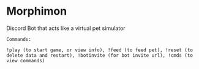 # Morphimon
Discord Bot that acts like a virtual pet simulator

    Commands:

    !play (to start game, or view info), !feed (to feed pet), !reset (to delete data and restart), !botinvite (for bot invite url), !cmds (to view commands)
